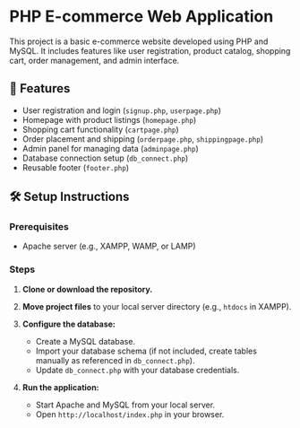 # PHP E-commerce Web Application

This project is a basic e-commerce website developed using PHP and MySQL. It includes features like user registration, product catalog, shopping cart, order management, and admin interface.

## 📁 Features

- User registration and login (`signup.php`, `userpage.php`)
- Homepage with product listings (`homepage.php`)
- Shopping cart functionality (`cartpage.php`)
- Order placement and shipping (`orderpage.php`, `shippingpage.php`)
- Admin panel for managing data (`adminpage.php`)
- Database connection setup (`db_connect.php`)
- Reusable footer (`footer.php`)

## 🛠️ Setup Instructions

### Prerequisites

- Apache server (e.g., XAMPP, WAMP, or LAMP)

### Steps

1. **Clone or download the repository.**
2. **Move project files** to your local server directory (e.g., `htdocs` in XAMPP).
3. **Configure the database:**
   - Create a MySQL database.
   - Import your database schema (if not included, create tables manually as referenced in `db_connect.php`).
   - Update `db_connect.php` with your database credentials.

4. **Run the application:**
   - Start Apache and MySQL from your local server.
   - Open `http://localhost/index.php` in your browser.



